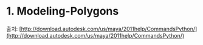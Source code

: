 # 1. Modeling-Polygons

출처: [http://download.autodesk.com/us/maya/2011help/CommandsPython/](http://download.autodesk.com/us/maya/2011help/CommandsPython/)

